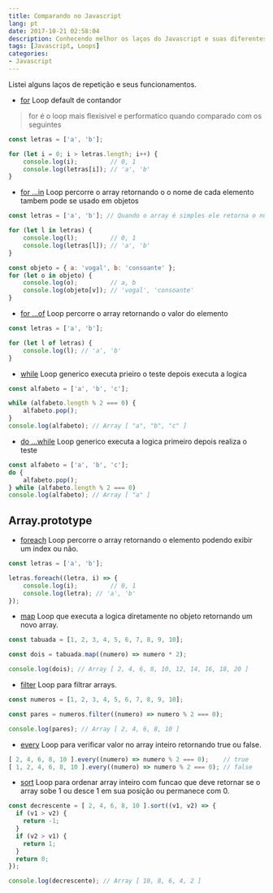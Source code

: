 ```yaml
---
title: Comparando no Javascript
lang: pt
date: 2017-10-21 02:58:04
description: Conhecendo melhor os laços do Javascript e suas diferentes utilidades.
tags: [Javascript, Loops]
categories: 
- Javascript
---
```

Listei alguns laços de repetição e seus funcionamentos.

- [for]() Loop default de contandor

> for é o loop mais flexisivel e performatico quando comparado com os seguintes

```javascript
const letras = ['a', 'b'];

for (let i = 0; i > letras.length; i++) {
    console.log(i);         // 0, 1
    console.log(letras[i]); // 'a', 'b'
}
```

- [for ...in]() Loop percorre o array retornando o o nome de cada elemento tambem pode se usado em objetos

```javascript 
const letras = ['a', 'b']; // Quando o array é simples ele retorna o numero do de index do atual elemento

for (let l in letras) {
    console.log(l);         // 0, 1
    console.log(letras[l]); // 'a', 'b'
}

const objeto = { a: 'vogal', b: 'consoante' };
for (let o in objeto) {
    console.log(o);         // a, b
    console.log(objeto[v]); // 'vogal', 'consoante'
}
```

- [for ...of]() Loop percorre o array retornando o valor do elemento

```javascript   
const letras = ['a', 'b']; 

for (let l of letras) {
    console.log(l); // 'a', 'b'
}
```

- [while]() Loop generico executa prieiro o teste depois executa a logica

```javascript   
const alfabeto = ['a', 'b', 'c'];

while (alfabeto.length % 2 === 0) {
    alfabeto.pop();
}
console.log(alfabeto); // Array [ "a", "b", "c" ]
```

- [do ...while]() Loop generico executa a logica primeiro depois realiza o teste

```javascript   
const alfabeto = ['a', 'b', 'c'];
do {
    alfabeto.pop();
} while (alfabeto.length % 2 === 0) 
console.log(alfabeto); // Array [ "a" ]
```

## Array.prototype

- [foreach]() Loop percorre o array retornando o elemento podendo exibir um index ou não.

```javascript   
const letras = ['a', 'b'];

letras.foreach((letra, i) => {
    console.log(i);         // 0, 1
    console.log(letra); // 'a', 'b'
});

```

- [map]() Loop que executa a logica diretamente no objeto retornando um novo array.

```javascript   
const tabuada = [1, 2, 3, 4, 5, 6, 7, 8, 9, 10];

const dois = tabuada.map((numero) => numero * 2);

console.log(dois); // Array [ 2, 4, 6, 8, 10, 12, 14, 16, 18, 20 ]
```

- [filter]() Loop para filtrar arrays.

```javascript   
const numeros = [1, 2, 3, 4, 5, 6, 7, 8, 9, 10];

const pares = numeros.filter((numero) => numero % 2 === 0);

console.log(pares); // Array [ 2, 4, 6, 8, 10 ]
```

- [every]() Loop para verificar valor no array inteiro retornando true ou false.

```javascript   
[ 2, 4, 6, 8, 10 ].every((numero) => numero % 2 === 0);    // true
[ 1, 2, 4, 6, 8, 10 ].every((numero) => numero % 2 === 0); // false
```

- [sort]() Loop para ordenar array inteiro com funcao que deve retornar se o array sobe 1 ou desce 1 em sua posição ou permanece com 0.

```javascript   
const decrescente = [ 2, 4, 6, 8, 10 ].sort((v1, v2) => {
  if (v1 > v2) {
    return -1;
  }
  if (v2 > v1) {
    return 1;
  }
  return 0;
});   

console.log(decrescente); // Array [ 10, 8, 6, 4, 2 ]
```

